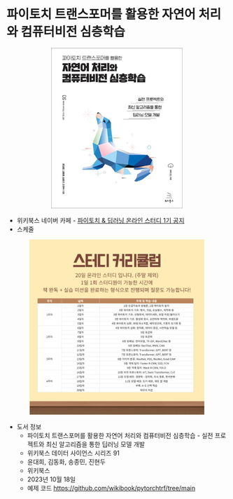 # 파이토치 트랜스포머를 활용한 자연어 처리와 컴퓨터비전 심층학습

<p align="center">
    <img src="img/bookcover.jpg" alt="파이토치 트랜스포머를 활용한 자연어 처리와 컴퓨터비전 심층학습" width="300"/>
</p>

- 위키북스 네이버 카페 - [파이토치 & 딥러닝 온라인 스터디 1기 공지](https://cafe.naver.com/wikibookstudy/1533)
- 스케줄
<p align="center">
    <img src="img/curriculum.png" alt="스터디 커리큘럼" width="400"/>
</p>

- 도서 정보
  - 파이토치 트랜스포머를 활용한 자연어 처리와 컴퓨터비전 심층학습 - 실전 프로젝트와 최신 알고리즘을 통한 딥러닝 모델 개발
  - 위키북스 데이터 사이언스 시리즈 91
  - 윤대희, 김동화, 송종민, 진현두
  - 위키북스
  - 2023년 10월 18일
  - 예제 코드 https://github.com/wikibook/pytorchtrf/tree/main